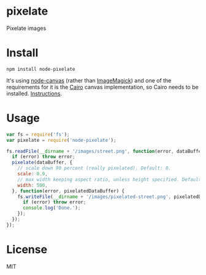# pixelate

Pixelate images

# Install

```
npm install node-pixelate
```

It's using [node-canvas](https://github.com/Automattic/node-canvas) (rather than [ImageMagick](http://www.imagemagick.org/)) and one of the requirements for it is the [Cairo](http://cairographics.org/) canvas implementation, so Cairo needs to be installed. [Instructions](https://github.com/Automattic/node-canvas/wiki/_pages).

# Usage

```javascript
var fs = require('fs');
var pixelate = require('node-pixelate');

fs.readFile(__dirname + '/images/street.png', function(error, dataBuffer) {
  if (error) throw error;
  pixelate(dataBuffer, {
    // scale down 90 percent (really pixelated). Default: 0.
    scale: 0.9,
    // max width keeping aspect ratio, unless height specified. Default: original width.
    width: 500,
  }, function(error, pixelatedDataBuffer) {
    fs.writeFile(__dirname + '/images/pixelated-street.png', pixelatedDataBuffer, function(error) {
      if (error) throw error;
      console.log('Done.');
    });
  });
});
```

# License

MIT
